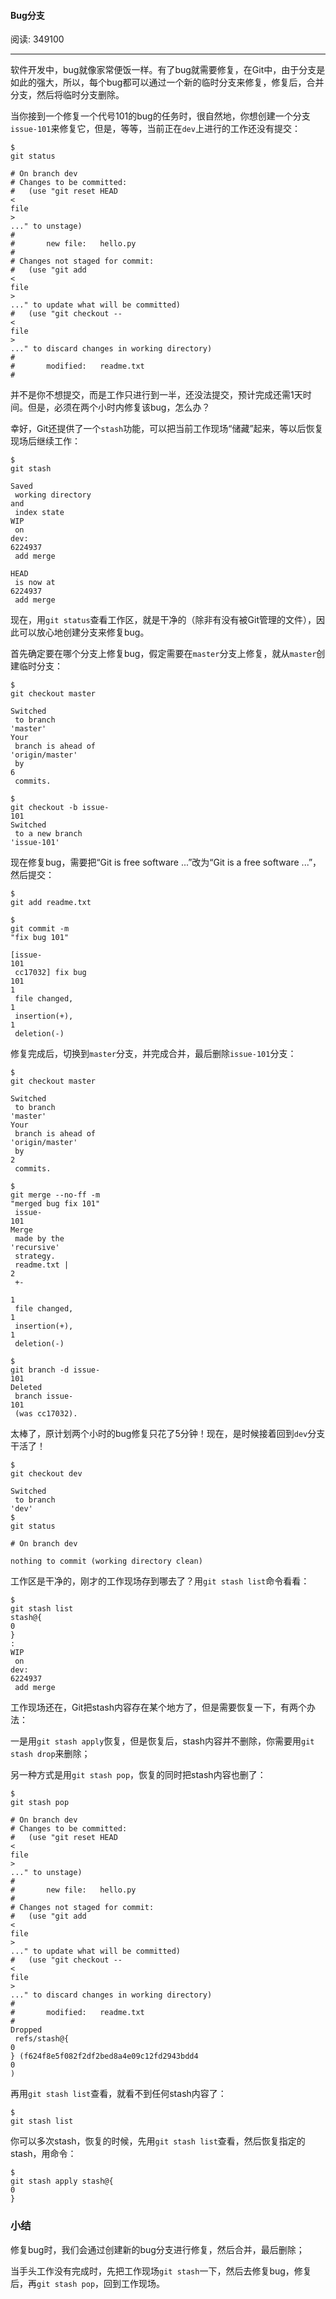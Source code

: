 #### Bug分支

阅读: 349100

---

软件开发中，bug就像家常便饭一样。有了bug就需要修复，在Git中，由于分支是如此的强大，所以，每个bug都可以通过一个新的临时分支来修复，修复后，合并分支，然后将临时分支删除。

当你接到一个修复一个代号101的bug的任务时，很自然地，你想创建一个分支`issue-101`来修复它，但是，等等，当前正在`dev`上进行的工作还没有提交：

```
$ 
git status

# On branch dev
# Changes to be committed:
#   (use "git reset HEAD 
<
file
>
..." to unstage)
#
#       new file:   hello.py
#
# Changes not staged for commit:
#   (use "git add 
<
file
>
..." to update what will be committed)
#   (use "git checkout -- 
<
file
>
..." to discard changes in working directory)
#
#       modified:   readme.txt
#
```

并不是你不想提交，而是工作只进行到一半，还没法提交，预计完成还需1天时间。但是，必须在两个小时内修复该bug，怎么办？

幸好，Git还提供了一个`stash`功能，可以把当前工作现场“储藏”起来，等以后恢复现场后继续工作：

```
$ 
git stash

Saved
 working directory 
and
 index state 
WIP
 on 
dev:
6224937
 add merge

HEAD
 is now at 
6224937
 add merge

```

现在，用`git status`查看工作区，就是干净的（除非有没有被Git管理的文件），因此可以放心地创建分支来修复bug。

首先确定要在哪个分支上修复bug，假定需要在`master`分支上修复，就从`master`创建临时分支：

```
$ 
git checkout master

Switched
 to branch 
'master'
Your
 branch is ahead of 
'origin/master'
 by 
6
 commits.

$ 
git checkout -b issue-
101
Switched
 to a new branch 
'issue-101'
```

现在修复bug，需要把“Git is free software ...”改为“Git is a free software ...”，然后提交：

```
$ 
git add readme.txt 

$ 
git commit -m 
"fix bug 101"

[issue-
101
 cc17032] fix bug 
101
1
 file changed, 
1
 insertion(+), 
1
 deletion(-)

```

修复完成后，切换到`master`分支，并完成合并，最后删除`issue-101`分支：

```
$ 
git checkout master

Switched
 to branch 
'master'
Your
 branch is ahead of 
'origin/master'
 by 
2
 commits.

$ 
git merge --no-ff -m 
"merged bug fix 101"
 issue-
101
Merge
 made by the 
'recursive'
 strategy.
 readme.txt |    
2
 +-
 
1
 file changed, 
1
 insertion(+), 
1
 deletion(-)

$ 
git branch -d issue-
101
Deleted
 branch issue-
101
 (was cc17032).

```

太棒了，原计划两个小时的bug修复只花了5分钟！现在，是时候接着回到`dev`分支干活了！

```
$ 
git checkout dev

Switched
 to branch 
'dev'
$ 
git status

# On branch dev

nothing to commit (working directory clean)

```

工作区是干净的，刚才的工作现场存到哪去了？用`git stash list`命令看看：

```
$ 
git stash list
stash@{
0
}
:
WIP
 on 
dev:
6224937
 add merge

```

工作现场还在，Git把stash内容存在某个地方了，但是需要恢复一下，有两个办法：

一是用`git stash apply`恢复，但是恢复后，stash内容并不删除，你需要用`git stash drop`来删除；

另一种方式是用`git stash pop`，恢复的同时把stash内容也删了：

```
$ 
git stash pop

# On branch dev
# Changes to be committed:
#   (use "git reset HEAD 
<
file
>
..." to unstage)
#
#       new file:   hello.py
#
# Changes not staged for commit:
#   (use "git add 
<
file
>
..." to update what will be committed)
#   (use "git checkout -- 
<
file
>
..." to discard changes in working directory)
#
#       modified:   readme.txt
#
Dropped
 refs/stash@{
0
} (f624f8e5f082f2df2bed8a4e09c12fd2943bdd4
0
)

```

再用`git stash list`查看，就看不到任何stash内容了：

```
$ 
git stash list

```

你可以多次stash，恢复的时候，先用`git stash list`查看，然后恢复指定的stash，用命令：

```
$ 
git stash apply stash@{
0
}

```

### 小结

修复bug时，我们会通过创建新的bug分支进行修复，然后合并，最后删除；

当手头工作没有完成时，先把工作现场`git stash`一下，然后去修复bug，修复后，再`git stash pop`，回到工作现场。

